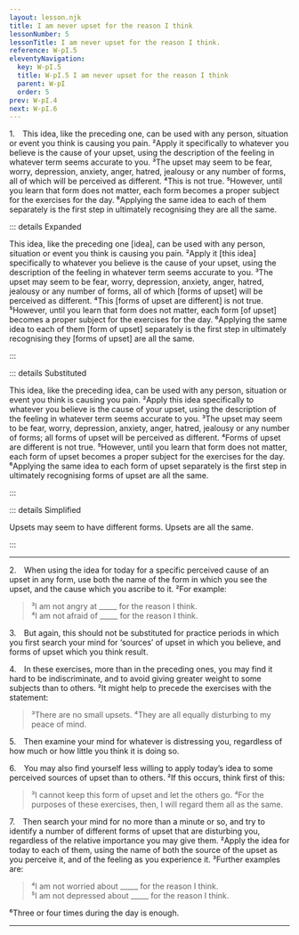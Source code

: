```yaml
---
layout: lesson.njk
title: I am never upset for the reason I think
lessonNumber: 5
lessonTitle: I am never upset for the reason I think.
reference: W-pI.5
eleventyNavigation:
  key: W-pI.5
  title: W-pI.5 I am never upset for the reason I think
  parent: W-pI
  order: 5
prev: W-pI.4
next: W-pI.6
---
```


1.&emsp;This idea, like the preceding one, can be used with any person, situation or event you think is causing you pain. 
²Apply it specifically to whatever you believe is the cause of your upset, using the description of the feeling in whatever term seems accurate to you. 
³The upset may seem to be fear, worry, depression, anxiety, anger, hatred, jealousy or any number of forms, all of which will be perceived as different. 
⁴This is not true. 
⁵However, until you learn that form does not matter, each form becomes a proper subject for the exercises for the day. 
⁶Applying the same idea to each of them separately is the first step in ultimately recognising they are all the same.

::: details Expanded

This idea, like the preceding one [idea], can be used with any person, situation or event you think is causing you pain. 
²Apply it [this idea] specifically to whatever you believe is the cause of your upset, using the description of the feeling in whatever term seems accurate to you. 
³The upset may seem to be fear, worry, depression, anxiety, anger, hatred, jealousy or any number of forms, all of which [forms of upset] will be perceived as different. ⁴This [forms of upset are different] is not true. 
⁵However, until you learn that form does not matter, each form [of upset] becomes a proper subject for the exercises for the day. 
⁶Applying the same idea to each of them [form of upset] separately is the first step in ultimately recognising they [forms of upset] are all the same.

:::

::: details Substituted

This idea, like the preceding idea, can be used with any person, situation or event you think is causing you pain. 
²Apply this idea specifically to whatever you believe is the cause of your upset, using the description of the feeling in whatever term seems accurate to you. 
³The upset may seem to be fear, worry, depression, anxiety, anger, hatred, jealousy or any number of forms; all forms of upset will be perceived as different. 
⁴Forms of upset are different is not true. 
⁵However, until you learn that form does not matter, each form of upset becomes a proper subject for the exercises for the day. 
⁶Applying the same idea to each form of upset separately is the first step in ultimately recognising forms of upset are all the same.

:::

::: details Simplified

Upsets may seem to have different forms. 
Upsets are all the same.

:::

<!--::: details Commentary
Through the dynamic of projection, the ego continually seeks to have us believe our problems are outside us in the world of the body — our own or others’. Thus we believe that what upsets us are problems perceived as external to us, beyound our control, for which we must find solutions. As long as we believe in the ego’s seductive smokescreens, the true source of the problem — our misthoughts — remains beyond recognition and therefore beyond correction. (Wapnick, F.A.J., p.67)
::: -->

---

2.&emsp;When using the idea for today for a specific perceived cause of an upset in any form, use both the name of the form in which you see the upset, and the cause which you ascribe to it. ²For example:

>³I am not angry at _____ for the reason I think.  
⁴I am not afraid of _____ for the reason I think.

3.&emsp;But again, this should not be substituted for practice periods in which you first search your mind for ‘sources’ of upset in which you believe, and forms of upset which you think result.

4.&emsp;In these exercises, more than in the preceding ones, you may find it hard to be indiscriminate, and to avoid giving greater weight to some subjects than to others. 
²It might help to precede the exercises with the statement:

>³There are no small upsets. 
⁴They are all equally disturbing to my peace of mind.

5.&emsp;Then examine your mind for whatever is distressing you, regardless of how much or how little you think it is doing so.

6.&emsp;You may also find yourself less willing to apply today’s idea to some perceived sources of upset than to others. 
²If this occurs, think first of this:

>³I cannot keep this form of upset and let the others go. 
⁴For the purposes of these exercises, then, I will regard them all as the same.

7.&emsp;Then search your mind for no more than a minute or so, and try to identify a number of different forms of upset that are disturbing you, regardless of the relative importance you may give them. 
²Apply the idea for today to each of them, using the name of both the source of the upset as you perceive it, and of the feeling as you experience it. 
³Further examples are:

>⁴I am not worried about _____ for the reason I think.  
⁵I am not depressed about _____ for the reason I think.

⁶Three or four times during the day is enough.

---
